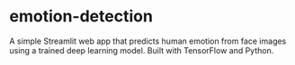 # emotion-detection
A simple Streamlit web app that predicts human emotion from face images using a trained deep learning model. Built with TensorFlow and Python.
